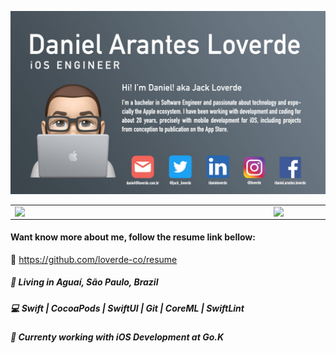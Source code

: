 ![oie_transparent (3)](github_profile.jpg)


<center>
<table>
  <tr>
      <td><img width="400px" align="left" src="https://github-readme-stats.vercel.app/api/top-langs/?username=loverde-co&hide=html&layout=compact" /></td>
      <td><img width="495px" align="left" src="https://github-readme-stats.vercel.app/api?username=loverde-co&theme=default" /></td>
  </tr>   
</table>
</center>

<h4 align="left">
  Want know more about me, follow the resume link bellow:
</h4>
<p align="left">
🔗 <a href="https://github.com/loverde-co/resume">https://github.com/loverde-co/resume</a>
</p>
<h5 align="left">
  📌  Living in <b>Aguaí</b>, <b>São Paulo</b>, <b>Brazil</b>  
</h5>
<h5 align="left">💻 Swift | CocoaPods | SwiftUI | Git | CoreML | SwiftLint </h5>

<h5 align="left">💼 Currenty working with iOS Development at Go.K </h5>